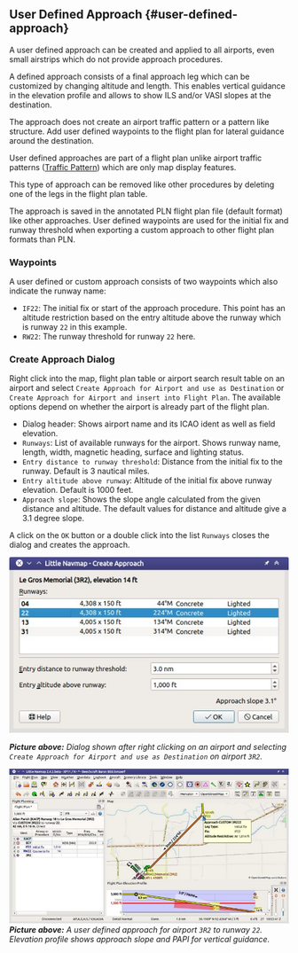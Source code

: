 ## User Defined Approach {#user-defined-approach}

A user defined approach can be created and applied to all airports, even small airstrips which do not provide approach procedures.

A defined approach consists of a final approach leg which can be customized by changing altitude and length. This enables vertical guidance in the elevation profile and allows to show ILS and/or VASI slopes at the destination.

The approach does not create an airport traffic pattern or a pattern like structure. Add user defined waypoints to the flight plan for lateral guidance around the destination.

User defined approaches are part of a flight plan unlike airport traffic patterns ([Traffic Pattern](TRAFFICPATTERN.md)) which are only map display features.

This type of approach can be removed like other procedures by deleting one of the legs in the flight plan table.

The approach is saved in the annotated PLN flight plan file (default format) like other approaches. User defined waypoints are used for the initial fix and runway threshold when exporting a custom approach to other flight plan formats than PLN.

### Waypoints

A user defined or custom approach consists of two waypoints which also indicate the runway name:

* `IF22`: The initial fix or start of the approach procedure. This point has an altitude restriction based on the entry altitude above the runway which is runway `22` in this example.
* `RW22`: The runway threshold for runway `22` here.

### Create Approach Dialog

Right click into the map, flight plan table or airport search result table on an airport and select `Create Approach for Airport and use as Destination` or `Create Approach for Airport and insert into Flight Plan`. The available options depend on whether the airport is already part of the flight plan.

* Dialog header: Shows airport name and its ICAO ident as well as field elevation.
* `Runways`: List of available runways for the airport. Shows runway name, length, width, magnetic heading, surface and lighting status.
* `Entry distance to runway threshold`: Distance from the initial fix to the runway. Default is 3 nautical miles.
* `Entry altitude above runway`: Altitude of the initial fix above runway elevation. Default is 1000 feet.
* `Approach slope`: Shows the slope angle calculated from the given distance and altitude. The default values for distance and altitude give a 3.1 degree slope.

A click on the `OK` button or a double click into the list `Runways` closes the dialog and creates the approach.

![Create User Defined Approach](../images/proc_custom.jpg "Create User Defined Approach")

_**Picture above:** Dialog shown after right clicking on an airport and selecting _`Create Approach for Airport and use as Destination`_ on airport _`3R2`_._

![User Defined Approach](../images/proc_custom_map.jpg "User Defined Approach")
_**Picture above:** A user defined approach for airport _`3R2`_ to runway _`22`_. Elevation profile shows approach slope and PAPI for vertical guidance._
